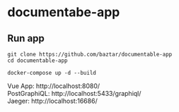 # documentabe-app

## Run app

```
git clone https://github.com/baztar/documentable-app
cd documentable-app

docker-compose up -d --build
```

Vue App: http://localhost:8080/ \
PostGraphiQL: http://localhost:5433/graphiql/ \
Jaeger: http://localhost:16686/
